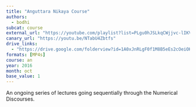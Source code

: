 ```yaml
---
title: "Anguttara Nikaya Course"
authors:
  - bodhi
subcat: course
external_url: "https://youtube.com/playlist?list=PLgu0hJSLkqCWjjvc-lIKVn6CAUK95TbV4"
canary_url: "https://youtu.be/NTabU4Zbtfs"
drive_links: 
  - "https://drive.google.com/folderview?id=1A0xJnRLgF0f1M8B5eEs2cOeiOKAlTtRw"
formats: [MP4s]
course: an
year: 2016
month: oct
base_value: 1
---
```


An ongoing series of lectures going sequentially through the Numerical Discourses.
